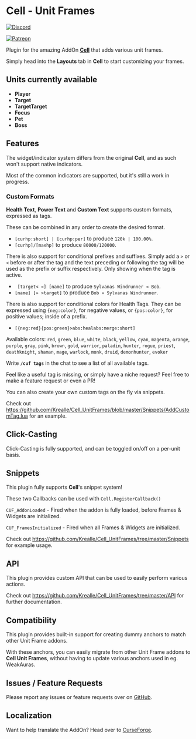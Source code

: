 # Cell - Unit Frames

[![Discord](https://img.shields.io/discord/1062050991664529498?label=Discord&color=5865F2)](https://discord.gg/C5STjYRsCD)

[![Patreon](https://img.shields.io/badge/Patreon-F96854?style=for-the-badge&logo=patreon&logoColor=white)](https://www.patreon.com/vollmerino)

Plugin for the amazing AddOn **[Cell](https://www.curseforge.com/wow/addons/cell)** that adds various unit frames.

Simply head into the **Layouts** tab in **Cell** to start customizing your frames.

## Units currently available

- **Player**
- **Target**
- **TargetTarget**
- **Focus**
- **Pet**
- **Boss**

## Features

The widget/indicator system differs from the original **Cell**, and as such won't support native indicators.

Most of the common indicators are supported, but it's still a work in progress.

### Custom Formats

**Health Text**, **Power Text** and **Custom Text** supports custom formats, expressed as tags.

These can be combined in any order to create the desired format.

- `[curhp:short] | [curhp:per]` to produce `120k | 100.00%`.
- `[curhp]/[maxhp]` to produce `80000/120000`.

There is also support for conditional prefixes and suffixes. Simply add a `>` or `<` before or after the tag and the text preceding or following the tag will be used as the prefix or suffix respectively. Only showing when the tag is active.

- ` [target< «] [name]` to produce `Sylvanas Windrunner « Bob`.
- `[name] [» >target]` to produce `Bob » Sylvanas Windrunner`.

There is also support for conditional colors for Health Tags. They can be expressed using `{neg:color}`, for negative values, or `{pos:color}`, for positive values; inside of a prefix.

- `[{neg:red}{pos:green}>abs:healabs:merge:short]`

Available colors: `red`, `green`, `blue`, `white`, `black`, `yellow`, `cyan`, `magenta`, `orange`, `purple`, `gray`, `pink`, `brown`, `gold`, `warrior`, `paladin`, `hunter`, `rogue`, `priest`, `deathknight`, `shaman`, `mage`, `warlock`, `monk`, `druid`, `demonhunter`, `evoker`

Write **`/cuf tags`** in the chat to see a list of all available tags.

Feel like a useful tag is missing, or simply have a niche request? Feel free to make a feature request or even a PR!

You can also create your own custom tags on the fly via snippets.

Check out https://github.com/Krealle/Cell_UnitFrames/blob/master/Snippets/AddCustomTag.lua for an example.

## Click-Casting

Click-Casting is fully supported, and can be toggled on/off on a per-unit basis.

## Snippets

This plugin fully supports **Cell**'s snippet system!

These two Callbacks can be used with `Cell.RegisterCallback()`

`CUF_AddonLoaded` - Fired when the addon is fully loaded, before Frames & Widgets are initialized.

`CUF_FramesInitialized` - Fired when all Frames & Widgets are initialized.

Check out https://github.com/Krealle/Cell_UnitFrames/tree/master/Snippets for example usage.

## API

This plugin provides custom API that can be used to easily perform various actions.

Check out https://github.com/Krealle/Cell_UnitFrames/tree/master/API for further documentation.

## Compatibility

This plugin provides built-in support for creating dummy anchors to match other Unit Frame addons.

With these anchors, you can easily migrate from other Unit Frame addons to **Cell Unit Frames**, without having to update various anchors used in eg. WeakAuras.

## Issues / Feature Requests

Please report any issues or feature requests over on [GitHub](https://github.com/Krealle/Cell_UnitFrames/issues).

## Localization

Want to help translate the AddOn? Head over to [CurseForge](https://legacy.curseforge.com/wow/addons/cell-unit-frames/localization).
